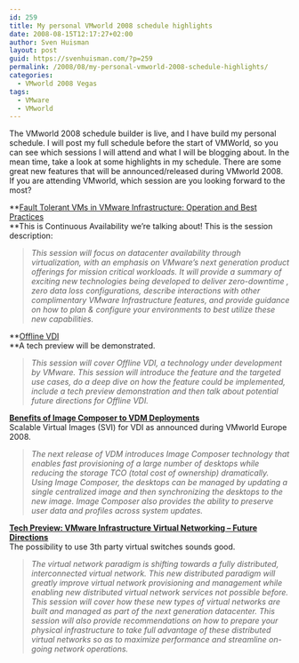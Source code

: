 ```yaml
---
id: 259
title: My personal VMworld 2008 schedule highlights
date: 2008-08-15T12:17:27+02:00
author: Sven Huisman
layout: post
guid: https://svenhuisman.com/?p=259
permalink: /2008/08/my-personal-vmworld-2008-schedule-highlights/
categories:
  - VMworld 2008 Vegas
tags:
  - VMware
  - VMworld
---
```

The VMworld 2008 schedule builder is live, and I have build my personal schedule. I will post my full schedule before the start of VMWorld, so you can see which sessions I will attend and what I will be blogging about. In the mean time, take a look at some highlights in my schedule. There are some great new features that will be announced/released during VMworld 2008. If you are attending VMworld, which session are you looking forward to the most?<!--more-->

**<span style="text-decoration: underline;">Fault Tolerant VMs in VMware Infrastructure: Operation and Best Practices<br /> </span>**This is Continuous Availability we&#8217;re talking about! This is the session description:

> _This session will focus on datacenter availability through virtualization, with an emphasis on VMware’s next generation product offerings for mission critical workloads. It will provide a summary of exciting new technologies being developed to deliver zero-downtime , zero data loss configurations, describe interactions with other complimentary VMware Infrastructure features, and provide guidance on how to plan & configure your environments to best utilize these new capabilities._

**<span style="text-decoration: underline;">Offline VDI<br /> </span>**A tech preview will be demonstrated.

> _This session will cover Offline VDI, a technology under development by VMware. This session will introduce the feature and the targeted use cases, do a deep dive on how the feature could be implemented, include a tech preview demonstration and then talk about potential future directions for Offline VDI._

**<span style="text-decoration: underline;">Benefits of Image Composer to VDM Deployments</span>**  
Scalable Virtual Images (SVI) for VDI as announced during VMworld Europe 2008.

> _The next release of VDM introduces Image Composer technology that enables fast provisioning of a large number of desktops while reducing the storage TCO (total cost of ownership) dramatically. Using Image Composer, the desktops can be managed by updating a single centralized image and then synchronizing the desktops to the new image. Image Composer also provides the ability to preserve user data and profiles across system updates._

**<span style="text-decoration: underline;">Tech Preview: VMware Infrastructure Virtual Networking – Future Directions</span>**  
The possibility to use 3th party virtual switches sounds good.

> _The virtual network paradigm is shifting towards a fully distributed, interconnected virtual network. This new distributed paradigm will greatly improve virtual network provisioning and management while enabling new distributed virtual network services not possible before. This session will cover how these new types of virtual networks are built and managed as part of the next generation datacenter. This session will also provide recommendations on how to prepare your physical infrastructure to take full advantage of these distributed virtual networks so as to maximize performance and streamline on-going network operations._